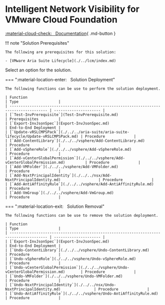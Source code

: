 # Intelligent Network Visibility for VMware Cloud Foundation

[:material-cloud-check: &nbsp; Documentation][solution]{ .md-button }

!!! note "Solution Prerequisites"

    The following are prerequisites for this solution:

    - [VMware Aria Suite Lifecycle](./../lcm/index.md)

Select an option for the solution.

=== ":material-location-enter: &nbsp; Solution Deployment"

    The following functions can be use to perform the solution deployment.

    | Function                                                                                | Type                  |
    | --------------------------------------------------------------------------------------- | --------------------- |
    | [`Test-InvPrerequisite`](Test-InvPrerequisite.md)                                       | Prerequisites         |
    | [`Export-InvJsonSpec`](Export-InvJsonSpec.md)                                           | End-to-End Deployment |
    | [`Update-vRSLCMPSPack`](./../../aria-suite/aria-suite-lifecycle/Update-vRSLCMPSPack.md) | Procedure             |
    | [`Add-ContentLibrary`](./../../vsphere/Add-ContentLibrary.md)                           | Procedure             |
    | [`Add-vSphereRole`](./../../vsphere/Add-vSphereRole.md)                                 | Procedure             |
    | [`Add-vCenterGlobalPermission`](./../../vsphere/Add-vCenterGlobalPermission.md)         | Procedure             |
    | [`Add-VMFolder`](./../../vsphere/Add-VMFolder.md)                                       | Procedure             |
    | [`Add-NsxtPrincipalIdentity`](./../../nsx/Add-NsxtPrincipalIdentity.md)                 | Procedure             |
    | [`Add-AntiAffinityRule`](./../../vsphere/Add-AntiAffinityRule.md)                       | Procedure             |
    | [`Add-VmGroup`](./../../vsphere/Add-VmGroup.md)                                         | Procedure             |

=== ":material-location-exit: &nbsp; Solution Removal"

    The following functions can be use to remove the solution deployment.

    | Function                                                                                | Type                  |
    | --------------------------------------------------------------------------------------- | --------------------- |
    | [`Export-InvJsonSpec`](Export-InvJsonSpec.md)                                           | End-to-End Deployment |
    | [`Undo-ContentLibrary`](./../../vsphere/Undo-ContentLibrary.md)                         | Procedure             |
    | [`Undo-vSphereRole`](./../../vsphere/Undo-vSphereRole.md)                               | Procedure             |
    | [`Undo-vCenterGlobalPermission`](./../../vsphere/Undo-vCenterGlobalPermission.md)       | Procedure             |
    | [`Undo-VMFolder`](./../../vsphere/Undo-VMFolder.md)                                     | Procedure             |
    | [`Undo-NsxtPrincipalIdentity`](./../../nsx/Undo-NsxtPrincipalIdentity.md)               | Procedure             |
    | [`Undo-AntiAffinityRule`](./../../vsphere/Undo-AntiAffinityRule.md)                     | Procedure             |

[solution]: https://docs.vmware.com/en/VMware-Cloud-Foundation/services/vcf-intelligent-network-visibility-v1/GUID-8E4C43CD-AFB2-48A6-B6F3-86BFBFE46C23.html
